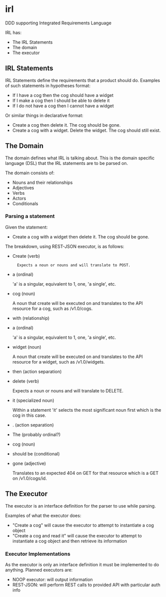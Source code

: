 # irl #

DDD supporting Integrated Requirements Language

IRL has:

* The IRL Statements
* The domain
* The executor

## IRL Statements ##

IRL Statements define the requirements that a product should do. Examples of
such statements in hypotheses format:

* If I have a cog then the cog should have a widget
* If I make a cog then I should be able to delete it
* If I do not have a cog then I cannot have a widget

Or similar things in declarative format:

* Create a cog then delete it. The cog should be gone.
* Create a cog with a widget. Delete the widget. The cog should still exist.

## The Domain ##

The domain defines what IRL is talking about. This is the domain specific 
language (DSL) that the IRL statements are to be parsed on.

The domain consists of:

* Nouns and their relationships
* Adjectives
* Verbs
* Actors
* Conditionals

### Parsing a statement ###

Given the statement:

* Create a cog with a widget then delete it. The cog should be gone.

The breakdown, using REST-JSON executor, is as follows:

* Create (verb)
  
        Expects a noun or nouns and will translate to POST.

* a (ordinal)
  
  'a' is a singular, equivalent to 1, one, 'a single', etc.

* cog (noun)

  A noun that create will be executed on and translates to the API resource for
  a cog, such as /v1.0/cogs.

* with (relationship)
* a (ordinal)
  
  'a' is a singular, equivalent to 1, one, 'a single', etc.

* widget (noun)

  A noun that create will be executed on and translates to the API resource for
  a widget, such as /v1.0/widgets.

* then (action separation)
* delete (verb)
  
  Expects a noun or nouns and will translate to DELETE.

* it (specialized noun)
  
  Within a statement 'it' selects the most significant noun first which is the
  cog in this case.

* . (action separation)
* The (probably ordinal?)
* cog (noun)
* should be (conditional)
* gone (adjective)
  
  Translates to an expected 404 on GET for that resource which is a GET on
  /v1.0/cogs/id.

## The Executor ##

The executor is an interface definition for the parser to use while parsing.

Examples of what the executor does:

* "Create a cog" will cause the executor to attempt to instantiate a cog
  object
* "Create a cog and read it" will cause the executor to attempt to instantiate
  a cog object and then retrieve its information

### Executor Implementations ###

As the executor is only an interface definition it must be implemented to do
anything. Planned executors are:

* NOOP executor: will output information
* REST-JSON: will perform REST calls to provided API with particular auth info
